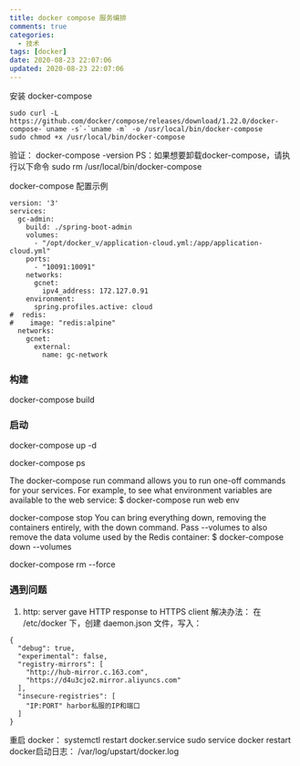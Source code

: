 ```yaml
---
title: docker compose 服务编排
comments: true
categories:
  - 技术
tags: [docker]
date: 2020-08-23 22:07:06
updated: 2020-08-23 22:07:06
---
```


安装 docker-compose
```
sudo curl -L https://github.com/docker/compose/releases/download/1.22.0/docker-compose-`uname -s`-`uname -m` -o /usr/local/bin/docker-compose
sudo chmod +x /usr/local/bin/docker-compose
```
验证：
docker-compose -version
PS：如果想要卸载docker-compose，请执行以下命令
sudo rm /usr/local/bin/docker-compose


docker-compose 配置示例
```
version: '3'
services:
  gc-admin:
    build: ./spring-boot-admin
    volumes:
      - "/opt/docker_v/application-cloud.yml:/app/application-cloud.yml"
    ports:
      - "10091:10091"
    networks:
      gcnet:
        ipv4_address: 172.127.0.91
    environment:
      spring.profiles.active: cloud
#  redis:
#    image: "redis:alpine"
  networks:
    gcnet:
      external:
        name: gc-network
```

### 构建
docker-compose build

### 启动
docker-compose up -d

docker-compose ps

The docker-compose run command allows you to run one-off commands for your services. For example, to see what environment variables are available to the web service:
$ docker-compose run web env

docker-compose stop
You can bring everything down, removing the containers entirely, with the down command. Pass --volumes to also remove the data volume used by the Redis container:
$ docker-compose down --volumes

docker-compose rm --force

### 遇到问题
1. http: server gave HTTP response to HTTPS client
解决办法：
在 /etc/docker 下，创建 daemon.json 文件，写入：
```
{
  "debug": true,
  "experimental": false,
  "registry-mirrors": [
    "http://hub-mirror.c.163.com",
    "https://d4u3cjo2.mirror.aliyuncs.com"
  ],
  "insecure-registries": [
    "IP:PORT" harbor私服的IP和端口
  ]
}
```
重启 docker：
systemctl restart docker.service
sudo service docker restart
docker启动日志：
/var/log/upstart/docker.log
